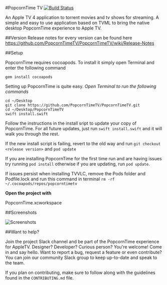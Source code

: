#PopcornTime TV
[![Build Status](https://travis-ci.org/PopcornTimeTV/PopcornTimeTV.svg?branch=master)](https://travis-ci.org/PopcornTimeTV/PopcornTimeTV)

An Apple TV 4 application to torrent movies and tv shows for streaming.
A simple and easy to use application based on TVML to bring the native desktop
PopcornTime experience to Apple TV.

##Version
Release notes for every version can be found here https://github.com/PopcornTimeTV/PopcornTimeTV/wiki/Release-Notes

##Setup

PopcornTime requires cocoapods. 
To install it simply open Terminal and enter the following command

`gem install cocoapods`

Setting up PopcornTime is quite easy.
*Open Terminal to run the following commands*

```
cd ~/Desktop
git clone https://github.com/PopcornTimeTV/PopcornTimeTV.git
cd ~/Desktop/PopcornTimeTV
swift install.swift
```
Follow the instructions in the install sript to update your copy of PopcornTime. For all future updates, just run `swift install.swift` and it will walk you through the rest.

If the new install script is failing, revert to the old way and run `git checkout <release version>` and `pod update`

If you are installing PopcornTime for the first time run and are having issues try running
`pod install` otherwise if you are updating, run `pod update`.

If issues persist when installing TVVLC, remove the Pods folder and Podfile.lock and run this command in terminal `rm -rf ~/.cocoapods/repos/popcorntimetv`

**Open the project with**

PopcornTime.xcworkspace

##Screenshots

![Screenshots](http://i.cubeupload.com/usCzhQ.png)

##Want to help?

Join the project Slack channel and be part of the PopcornTime experience for AppleTV. Designer? Developer? Curious person? You're welcome! Come in and say hello. Want to report a bug, request a feature or even contribute? You can join our community Slack group to keep up-to-date and speak to the team.

If you plan on contributing, make sure to follow along with the guidelines found in the `CONTRIBUTING.md` file.

